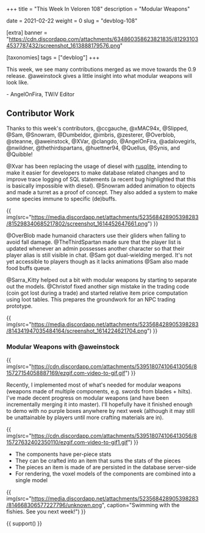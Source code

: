 +++
title = "This Week In Veloren 108"
description = "Modular Weapons"

date = 2021-02-22
weight = 0
slug = "devblog-108"

[extra]
banner = "https://cdn.discordapp.com/attachments/634860358623821835/812931034537787432/screenshot_1613888179576.png"

[taxonomies]
tags = ["devblog"]
+++

This week, we see many contributions merged as we move towards the 0.9 release.
@aweinstock gives a little insight into what modular weapons will look like.

\- AngelOnFira, TWiV Editor

## Contributor Work

Thanks to this week's contributors, @ccgauche, @xMAC94x, @Slipped, @Sam,
@Snowram, @Dumbeldor, @imbris, @zesterer, @Overblob, @steanne, @aweinstock,
@XVar, @clangdo, @AngelOnFira, @adalovegirls, @nwildner, @thethirdspartans,
@huettner94, @Quellus, @Synis, and @Quibble!

@Xvar has been replacing the usage of diesel with
[rusqlite](https://github.com/rusqlite/rusqlite), intending to make it easier
for developers to make database related changes and to improve trace logging of
SQL statements (a recent bug highlighted that this is basically impossible with
diesel). @Snowram added animation to objects and made a turret as a proof of
concept. They also added a system to make some species immune to specific
(de)buffs.

{{
  img(src="https://media.discordapp.net/attachments/523568428905398283/815298340685217802/screenshot_1614452647661.png")
}}

@OverBlob made humanoid characters use their gliders when falling to avoid fall
damage. @TheThirdSpartan made sure that the player list is updated whenever an
admin possesses another character so that their player alias is still visible in
chat. @Sam got dual-wielding merged. It's not yet accessible to players though
as it lacks animations @Sam also made food buffs queue.

@Sarra_Kitty helped out a bit with modular weapons by starting to separate out
the models. @Christof fixed another sign mistake in the trading code (coin got
lost during a trade) and started relative item price computation using loot
tables. This prepares the groundwork for an NPC trading prototype.

{{
  img(src="https://media.discordapp.net/attachments/523568428905398283/814341947035484164/screenshot_1614224621704.png")
}}

### Modular Weapons with @aweinstock

{{
  img(src="https://cdn.discordapp.com/attachments/539518074106413056/815727154058887169/ezgif.com-video-to-gif.gif")
}}

Recently, I implemented most of what's needed for modular weapons (weapons made
of multiple components, e.g. swords from blades + hilts). I've made decent
progress on modular weapons (and have been incrementally merging it into
master). I'll hopefully have it finished enough to demo with no purple boxes
anywhere by next week (although it may still be unattainable by players until
more crafting materials are in).

{{
  img(src="https://cdn.discordapp.com/attachments/539518074106413056/815727632402350110/ezgif.com-video-to-gif1.gif")
}}

- The components have per-piece stats
- They can be crafted into an item that sums the stats of the pieces
- The pieces an item is made of are persisted in the database server-side
- For rendering, the voxel models of the components are combined into a single
  model

{{
  img(src="https://media.discordapp.net/attachments/523568428905398283/814668306577227796/unknown.png",
  caption="Swimming with the fishies. See you next week!")
}}

{{ support() }}
